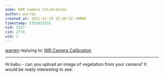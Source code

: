 ```yaml
---
node: NIR Camera Calibration
author: warren
created_at: 2012-12-19 13:20:32 +0000
timestamp: 1355923232
nid: 5257
cid: 2774
uid: 1
---
```




[warren](../profile/warren) replying to: [NIR Camera Calibration](../notes/babu/12-19-2012/nir-camera-calibration)

----
Hi babu - can you upload an image of vegetation from your camera? It would be really interesting to see. 